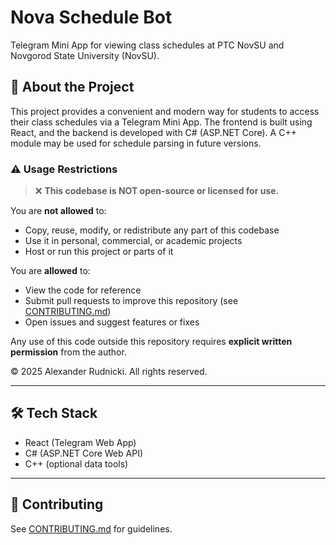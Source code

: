 # Nova Schedule Bot

Telegram Mini App for viewing class schedules at PTC NovSU and Novgorod State University (NovSU).

## 🚀 About the Project

This project provides a convenient and modern way for students to access their class schedules via a Telegram Mini App. The frontend is built using React, and the backend is developed with C# (ASP.NET Core). A C++ module may be used for schedule parsing in future versions.

### ⚠️ Usage Restrictions

> ❌ **This codebase is NOT open-source or licensed for use.**

You are **not allowed** to:
- Copy, reuse, modify, or redistribute any part of this codebase
- Use it in personal, commercial, or academic projects
- Host or run this project or parts of it

You are **allowed** to:
- View the code for reference
- Submit pull requests to improve this repository (see [CONTRIBUTING.md](./CONTRIBUTING.md))
- Open issues and suggest features or fixes

Any use of this code outside this repository requires **explicit written permission** from the author.

© 2025 Alexander Rudnicki. All rights reserved.

---

## 🛠 Tech Stack

- React (Telegram Web App)
- C# (ASP.NET Core Web API)
- C++ (optional data tools)

---

## 🤝 Contributing

See [CONTRIBUTING.md](./CONTRIBUTING.md) for guidelines.
